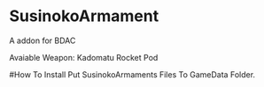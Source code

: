 # SusinokoArmament
A addon for BDAC

Avaiable Weapon:
Kadomatu Rocket Pod

#How To Install
Put SusinokoArmaments Files To GameData Folder.
